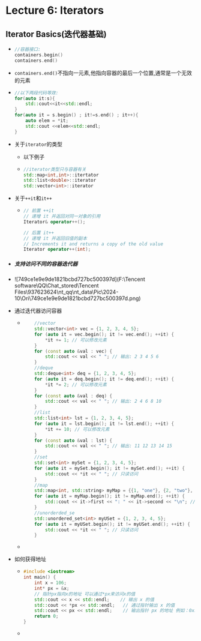 # Lecture 6: Iterators

## Iterator Basics(迭代器基础)

- ```cpp
  //容器接口:
  containers.begin()
  containers.end()
  ```

- `containers.end()`不指向一元素,他指向容器的最后一个位置,通常是一个无效的元素

- ```cpp
  //以下两段代码等效:
  for(auto it:s){
      std::cout<<it<<std::endl;
  }
  for(auto it = s.begin() ; it!=s.end() ; it++){
      auto elem = *it;
      std::cout <<elem<<std::endl;
  }
  ```

- 关于`iterator`的类型

  - 以下例子

  - ```cpp
    //iterator类型只与容器有关
    std::map<int,int>::itertator 
    std::list<double>::iterator 
    std::vector<int>::iterator
    ```

- 关于`++it`和`it++`

  - ```cpp
    // 前置 ++it
    // 递增 it 并返回对同一对象的引用
    Iterator& operator++();
    
    // 后置 it++
    // 递增 it 并返回旧值的副本
    // Increments it and returns a copy of the old value
    Iterator operator++(int);
    ```

- ##### 支持访问不同的容器迭代器

- ![749ce1e9e9de1821bcbd727bc500397d](F:\Tencent software\QQ\Chat_stored\Tencent Files\937623624\nt_qq\nt_data\Pic\2024-10\Ori\749ce1e9e9de1821bcbd727bc500397d.png)

- 通过迭代器访问容器

  - ```cpp
    	//vector
    	std::vector<int> vec = {1, 2, 3, 4, 5};
        for (auto it = vec.begin(); it != vec.end(); ++it) {
            *it += 1; // 可以修改元素
        }
        for (const auto &val : vec) {
            std::cout << val << " "; // 输出: 2 3 4 5 6
        }
    	//deque
        std::deque<int> deq = {1, 2, 3, 4, 5};
        for (auto it = deq.begin(); it != deq.end(); ++it) {
            *it *= 2; // 可以修改元素
        }
        for (const auto &val : deq) {
            std::cout << val << " "; // 输出: 2 4 6 8 10
        }
    	//list
        std::list<int> lst = {1, 2, 3, 4, 5};
        for (auto it = lst.begin(); it != lst.end(); ++it) {
            *it += 10; // 可以修改元素
        }
        for (const auto &val : lst) {
            std::cout << val << " "; // 输出: 11 12 13 14 15
        }
    	//set
        std::set<int> mySet = {1, 2, 3, 4, 5};
        for (auto it = mySet.begin(); it != mySet.end(); ++it) {
            std::cout << *it << " "; // 只读访问
        }
    	//map
        std::map<int, std::string> myMap = {{1, "one"}, {2, "two"}, {3, "three"}};
        for (auto it = myMap.begin(); it != myMap.end(); ++it) {
            std::cout << it->first << ": " << it->second << "\n"; // 只读访问
        }
    	//unorderded_se
        std::unordered_set<int> myUSet = {1, 2, 3, 4, 5};
        for (auto it = myUSet.begin(); it != myUSet.end(); ++it) {
            std::cout << *it << " "; // 只读访问
        }
    ```
  
  - 
  
- 如何获得地址

  - ```cpp
    #include <iostream>
    int main() {
        int x = 106;          
        int* px = &x;
        // 指针px指向x的地址 可以通过*px来访问x的值
        std::cout << x << std::endl;    // 输出 x 的值
        std::cout << *px << std::endl;   // 通过指针输出 x 的值
        std::cout << px << std::endl;    // 输出指针 px 的地址 例如：0x50527c
        return 0;
    }
    
    ```
    
  - 
